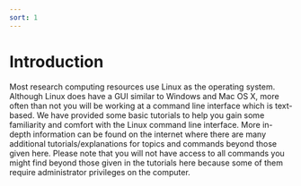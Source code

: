 ```yaml
---
sort: 1
---
```


# Introduction

Most research computing resources use Linux as the operating system.  Although Linux does have a GUI similar to Windows and Mac OS X, more often than not you will be working at a command line interface which is text-based.  We have provided some basic tutorials to help you gain some familiarity and comfort with the Linux command line interface.  More in-depth information can be found on the internet where there are many additional tutorials/explanations for topics and commands beyond those given here.  Please note that you will not have access to all commands you might find beyond those given in the tutorials here because some of them require administrator privileges on the computer.